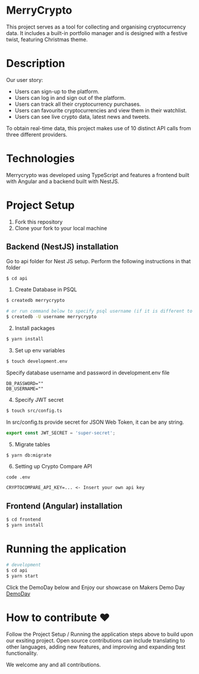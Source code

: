 # MerryCrypto

This project serves as a tool for collecting and organising cryptocurrency data. It includes a built-in portfolio manager and is designed with a festive twist, featuring Christmas theme.

# Description

Our user story:
- Users can sign-up to the platform.
- Users can log in and sign out of the platform.
- Users can track all their cryptocurrency purchases.
- Users can favourite cryptocurrencies and view them in their watchlist.
- Users can see live crypto data, latest news and tweets.

To obtain real-time data, this project makes use of 10 distinct API calls from three different providers.

# Technologies

Merrycrypto was developed using TypeScript and features a frontend built with Angular and a backend built with NestJS. 

# Project Setup

1. Fork this repository
2. Clone your fork to your local machine

## Backend (NestJS) installation

Go to api folder for Nest JS setup. Perform the following instructions in that folder
```bash
$ cd api
```

1. Create Database in PSQL
```bash
$ createdb merrycrypto

# or run command below to specify psql username (if it is different to mac username)
$ createdb -U username merrycrypto
```
2. Install packages
```bash
$ yarn install
```
3. Set up env variables
```bash
$ touch development.env
```
Specify database username and password in development.env file
```env
DB_PASSWORD=""
DB_USERNAME=""
```
4. Specify JWT secret
```bash
$ touch src/config.ts
```

In src/config.ts provide secret for JSON Web Token, it can be any string.
```ts
export const JWT_SECRET = 'super-secret';
```

5. Migrate tables
```bash
$ yarn db:migrate 
```

6. Setting up Crypto Compare API
```
code .env 

CRYPTOCOMPARE_API_KEY=... <- Insert your own api key

```

## Frontend (Angular) installation

```bash
$ cd frontend
$ yarn install
```

# Running the application

```bash
# development
$ cd api
$ yarn start
```
Click the DemoDay below and Enjoy our showcase on Makers Demo Day
[DemoDay](https://youtu.be/jNPUt79UpsA?t=2056)

# How to contribute ❤

Follow the Project Setup / Running the application steps above to build upon our exsiting project. Open source contributions can include translating to other languages, adding new features, and improving and expanding test functionality.

We welcome any and all contributions. 

